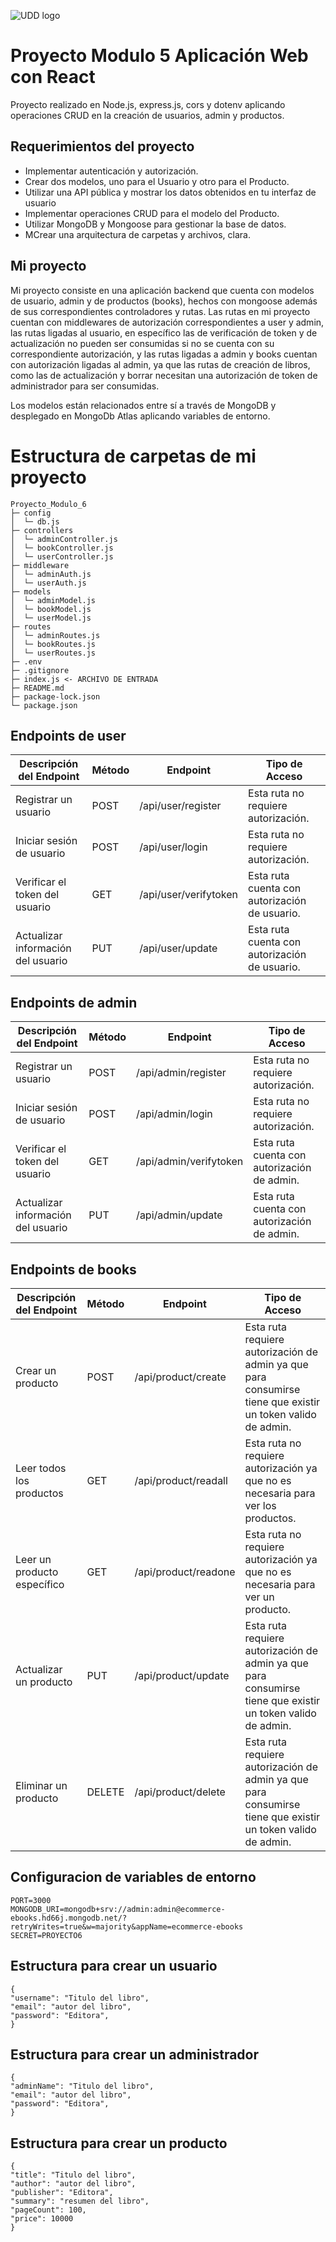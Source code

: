 ![UDD logo](https://github.com/EdduOlv/Proyecto-_Modulo1/assets/156525513/2c9572c9-af59-4edd-a716-f23cc96296b4)


# Proyecto Modulo 5 Aplicación Web con React

Proyecto realizado en Node.js, express.js, cors y dotenv aplicando operaciones CRUD en la creación de usuarios, admin y productos.

## Requerimientos del proyecto

 - Implementar autenticación y autorización.
 - Crear dos modelos, uno para el Usuario y otro para el Producto.
 - Utilizar una API pública y mostrar los datos obtenidos en tu interfaz de usuario
 - Implementar operaciones CRUD para el modelo del Producto.
 - Utilizar MongoDB y Mongoose para gestionar la base de datos.
 - MCrear una arquitectura de carpetas y archivos, clara.


 ## Mi proyecto

Mi proyecto consiste en una aplicación backend que cuenta con modelos de usuario, admin y de productos (books), hechos con mongoose además de sus correspondientes controladores y rutas. Las rutas en mi proyecto cuentan con middlewares de autorización correspondientes a user y admin, las rutas ligadas al usuario, en específico las de verificación de token y de actualización no pueden ser consumidas si no se cuenta con su correspondiente autorización, y las rutas ligadas a admin y books cuentan con autorización ligadas al admin, ya que las rutas de creación de libros, como las de actualización y borrar necesitan una autorización de token de administrador para ser consumidas.

Los modelos están relacionados entre sí a través de MongoDB y desplegado en MongoDb Atlas aplicando variables de entorno.

# Estructura de carpetas de mi proyecto

```
Proyecto_Modulo_6
├─ config
│  └─ db.js
├─ controllers
│  └─ adminController.js     
│  └─ bookController.js
│  └─ userController.js 
├─ middleware
│  └─ adminAuth.js     
│  └─ userAuth.js     
├─ models
│  └─ adminModel.js     
│  └─ bookModel.js    
│  └─ userModel.js  
├─ routes
│  └─ adminRoutes.js     
│  └─ bookRoutes.js     
│  └─ userRoutes.js    
├─ .env
├─ .gitignore     
├─ index.js <- ARCHIVO DE ENTRADA
├─ README.md
├─ package-lock.json
└─ package.json

```

## Endpoints de user

|Descripción del Endpoint|	Método|	Endpoint|	Tipo  de Acceso|
|---|----|----|---|
|Registrar un usuario|	POST|	/api/user/register|	Esta ruta no requiere autorización.|
|Iniciar sesión de usuario|	POST|	/api/user/login|	Esta ruta no requiere autorización.|
|Verificar el token del usuario|	GET|	/api/user/verifytoken|	Esta ruta cuenta con autorización de usuario.|
|Actualizar información del usuario|	PUT|	/api/user/update|	Esta ruta cuenta con autorización de usuario.|

## Endpoints de admin

|Descripción del Endpoint|	Método|	Endpoint|	Tipo  de Acceso|
|---|----|----|---|
|Registrar un usuario|	POST|	/api/admin/register|	Esta ruta no requiere autorización.|
|Iniciar sesión de usuario|	POST|	/api/admin/login|	Esta ruta no requiere autorización.|
|Verificar el token del usuario|	GET|	/api/admin/verifytoken|	Esta ruta cuenta con autorización de admin.|
|Actualizar información del usuario|	PUT|	/api/admin/update|	Esta ruta cuenta con autorización de admin.|

## Endpoints de books

|Descripción del Endpoint|	Método|	Endpoint|	Tipo  de Acceso|
|---|----|----|---|
|Crear un producto|	POST|	/api/product/create|	Esta ruta requiere autorización de admin ya que para consumirse tiene que existir un token valido de admin.|
|Leer todos los productos|	GET|	/api/product/readall|	Esta ruta no requiere autorización ya que no es necesaria para ver los productos.|
|Leer un producto específico|	GET|	/api/product/readone|	Esta ruta no requiere autorización ya que no es necesaria para ver un producto.|
|Actualizar un producto|	PUT|	/api/product/update|	Esta ruta requiere autorización de admin ya que para consumirse tiene que existir un token valido de admin.|
|Eliminar un producto|	DELETE|	/api/product/delete	| Esta ruta requiere autorización de admin ya que para consumirse tiene que existir un token valido de admin.|

## Configuracion de variables de entorno

```
PORT=3000
MONGODB_URI=mongodb+srv://admin:admin@ecommerce-ebooks.hd66j.mongodb.net/?retryWrites=true&w=majority&appName=ecommerce-ebooks
SECRET=PROYECTO6

```
## Estructura para crear un usuario

```
{
"username": "Titulo del libro",
"email": "autor del libro",
"password": "Editora",
}

```
## Estructura para crear un administrador

```
{
"adminName": "Titulo del libro",
"email": "autor del libro",
"password": "Editora",
}

```
## Estructura para crear un producto

```
{
"title": "Titulo del libro",
"author": "autor del libro",
"publisher": "Editora",
"summary": "resumen del libro",
"pageCount": 100,
"price": 10000
}

```